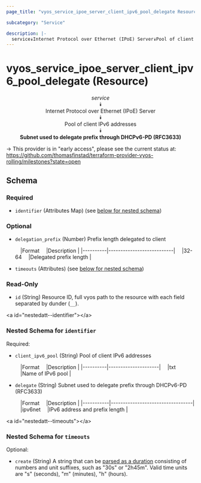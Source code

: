 ```yaml
---
page_title: "vyos_service_ipoe_server_client_ipv6_pool_delegate Resource - vyos"

subcategory: "Service"

description: |- 
  service⯯Internet Protocol over Ethernet (IPoE) Server⯯Pool of client IPv6 addresses⯯Subnet used to delegate prefix through DHCPv6-PD (RFC3633)
---
```


# vyos_service_ipoe_server_client_ipv6_pool_delegate (Resource)
<center>

*service*  
⯯  
Internet Protocol over Ethernet (IPoE) Server  
⯯  
Pool of client IPv6 addresses  
⯯  
**Subnet used to delegate prefix through DHCPv6-PD (RFC3633)**


</center>

-> This provider is in "early access", please see the current status at: https://github.com/thomasfinstad/terraform-provider-vyos-rolling/milestones?state=open

## Schema

### Required

- `identifier` (Attributes Map) (see [below for nested schema](#nestedatt--identifier))

### Optional

- `delegation_prefix` (Number) Prefix length delegated to client

    &emsp;|Format  &emsp;|Description              |
    |----------|---------------------------|
    &emsp;|32-64   &emsp;|Delegated prefix length  |
- `timeouts` (Attributes) (see [below for nested schema](#nestedatt--timeouts))

### Read-Only

- `id` (String) Resource ID, full vyos path to the resource with each field separated by dunder (`__`).

&lt;a id=&#34;nestedatt--identifier&#34;&gt;&lt;/a&gt;
### Nested Schema for `identifier`

Required:

- `client_ipv6_pool` (String) Pool of client IPv6 addresses

    &emsp;|Format  &emsp;|Description        |
    |----------|---------------------|
    &emsp;|txt     &emsp;|Name of IPv6 pool  |
- `delegate` (String) Subnet used to delegate prefix through DHCPv6-PD (RFC3633)

    &emsp;|Format   &emsp;|Description                     |
    |-----------|----------------------------------|
    &emsp;|ipv6net  &emsp;|IPv6 address and prefix length  |


&lt;a id=&#34;nestedatt--timeouts&#34;&gt;&lt;/a&gt;
### Nested Schema for `timeouts`

Optional:

- `create` (String) A string that can be [parsed as a duration](https://pkg.go.dev/time#ParseDuration) consisting of numbers and unit suffixes, such as &#34;30s&#34; or &#34;2h45m&#34;. Valid time units are &#34;s&#34; (seconds), &#34;m&#34; (minutes), &#34;h&#34; (hours).  
